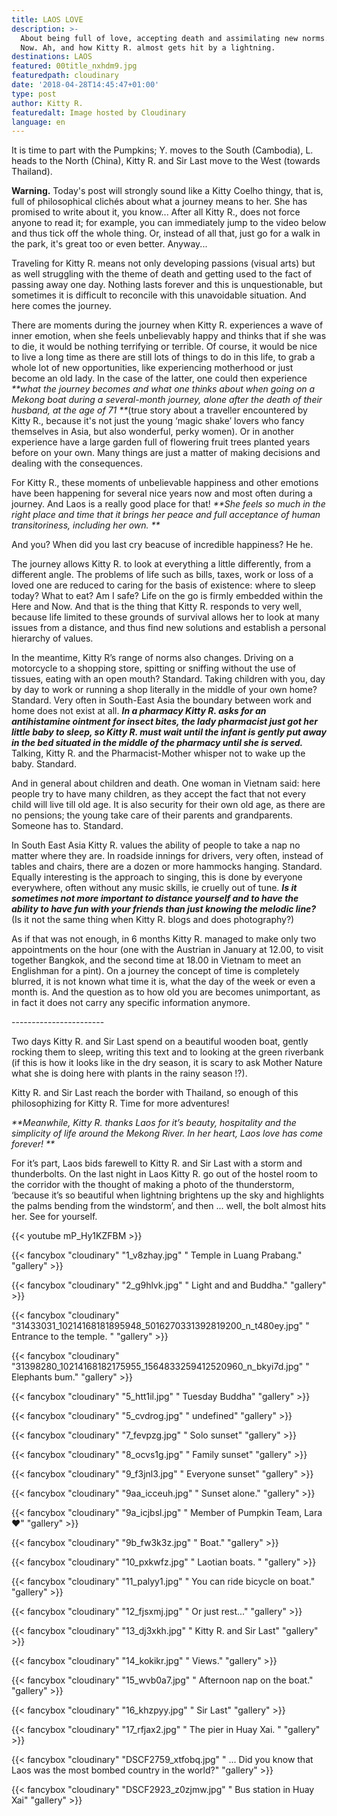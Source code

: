 ```yaml
---
title: LAOS LOVE
description: >-
  About being full of love, accepting death and assimilating new norms. Here and
  Now. Ah, and how Kitty R. almost gets hit by a lightning.
destinations: LAOS
featured: 00title_nxhdm9.jpg
featuredpath: cloudinary
date: '2018-04-28T14:45:47+01:00'
type: post
author: Kitty R.
featuredalt: Image hosted by Cloudinary
language: en
---
```

It is time to part with the Pumpkins; Y. moves to the South (Cambodia), L. heads to the North (China), Kitty R. and Sir Last move to the West (towards Thailand).

**Warning.** Today's post will strongly sound like a Kitty Coelho thingy, that is, full of philosophical clichés about what a journey means to her. She has promised to write about it, you know... After all Kitty R., does not force anyone to read it; for example, you can immediately jump to the video below and thus tick off the whole thing. Or, instead of all that, just go for a walk in the park, it's great too or even better. Anyway...

Traveling for Kitty R. means not only developing passions (visual arts) but as well struggling with the theme of death and getting used to the fact of passing away one day. Nothing lasts forever and this is unquestionable, but sometimes it is difficult to reconcile with this unavoidable situation. And here comes the journey.

There are moments during the journey when Kitty R. experiences a wave of inner emotion, when she feels unbelievably happy and thinks that if she was to die, it would be nothing terrifying or terrible. Of course, it would be nice to live a long time as there are still lots of things to do in this life, to grab a whole lot of new opportunities, like experiencing motherhood or just become an old lady. In the case of the latter, one could then experience _**what the journey becomes and what one thinks about when going on a Mekong boat during a several-month journey, alone after the death of their husband, at the age of 71 **_(true story about a traveller encountered by Kitty R., because it's not just the young ‘magic shake’ lovers who fancy themselves in Asia, but also wonderful, perky women). Or in another experience have a large garden full of flowering fruit trees planted years before on your own. Many things are just a matter of making decisions and dealing with the consequences.

For Kitty R., these moments of unbelievable happiness and other emotions have been happening for several nice years now and most often during a journey. And Laos is a really good place for that! _**She feels so much in the right place and time that it brings her peace and full acceptance of human transitoriness, including her own.
**_

And you? When did you last cry beacuse of incredible happiness? He he.

The journey allows Kitty R. to look at everything a little differently, from a different angle. The problems of life such as bills, taxes, work or loss of a loved one are reduced to caring for the basis of existence: where to sleep today? What to eat? Am I safe? Life on the go is firmly embedded within the Here and Now. And that is the thing that Kitty R. responds to very well, because life limited to these grounds of survival allows her to look at many issues from a distance, and thus find new solutions and establish a personal hierarchy of values.

In the meantime, Kitty R’s range of norms also changes. Driving on a motorcycle to a shopping store, spitting or sniffing without the use of tissues, eating with an open mouth? Standard. Taking children with you, day by day to work or running a shop literally in the middle of your own home? Standard. Very often in South-East Asia the boundary between work and home does not exist at all. _**In a pharmacy Kitty R. asks for an antihistamine ointment for insect bites, the lady pharmacist just got her little baby to sleep, so Kitty R. must wait until the infant is gently put away in the bed situated in the middle of the pharmacy until she is served.**_ Talking, Kitty R. and the Pharmacist-Mother whisper  not to wake up the baby. Standard. 

And in general about children and death. One woman in Vietnam said: here people try to have many children, as they accept the fact that not every child will live till old age. It is also security for their own old age, as there are no pensions; the young take care of their parents and grandparents. Someone has to. Standard.

In South East Asia Kitty R. values ​​the ability of people to take a nap no matter where they are. In roadside innings for drivers, very often, instead of tables and chairs, there are a dozen or more hammocks hanging. Standard. Equally interesting is the approach to singing, this is done by everyone everywhere, often without any music skills, ie cruelly out of tune. **_Is it sometimes not more important to distance yourself and to have the ability to have fun with your friends than just knowing the melodic line?_** (Is it not the same thing when Kitty R. blogs and does photography?)

As if that was not enough, in 6 months Kitty R. managed to make only two appointments on the hour (one with the Austrian in January at 12.00, to visit together Bangkok, and the second time at 18.00 in Vietnam to meet an Englishman for a pint). On a journey the concept of time is completely blurred, it is not known what time it is, what the day of the week or even a month is. And the question as to how old you are becomes unimportant, as in fact it does not carry any specific information anymore.

\-----------------------

Two days Kitty R. and Sir Last spend on a beautiful wooden boat, gently rocking them to sleep, writing this text and to looking at the green riverbank (if this is how it looks like in the dry season, it is scary to ask Mother Nature what she is doing here with plants in the rainy season !?).

Kitty R. and Sir Last reach the border with Thailand, so enough of this philosophizing for Kitty R. Time for more adventures!

_**Meanwhile, Kitty R. thanks Laos for it’s beauty, hospitality and the simplicity of life around the Mekong River. In her heart, Laos love has come forever!
**_

For it’s part, Laos bids farewell to Kitty R. and Sir Last with a storm and thunderbolts. On the last night in Laos Kitty R. go out of the hostel room to the corridor with the thought of making a photo of the thunderstorm, ‘because it’s so beautiful when lightning brightens up the sky and highlights the palms bending from the windstorm’, and then ... well, the bolt almost hits her. See for yourself.

{{< youtube mP_Hy1KZFBM >}}

{{< fancybox "cloudinary" "1_v8zhay.jpg" "    Temple in Luang Prabang." "gallery" >}}

{{< fancybox "cloudinary" "2_g9hlvk.jpg" "    Light and and Buddha." "gallery" >}}

{{< fancybox "cloudinary" "31433031_10214168181895948_5016270331392819200_n_t480ey.jpg" "    Entrance to the temple. " "gallery" >}}

{{< fancybox "cloudinary" "31398280_10214168182175955_1564833259412520960_n_bkyi7d.jpg" "    Elephants bum." "gallery" >}}

{{< fancybox "cloudinary" "5_htt1il.jpg" "    Tuesday Buddha" "gallery" >}}

{{< fancybox "cloudinary" "5_cvdrog.jpg" "    undefined" "gallery" >}}

{{< fancybox "cloudinary" "7_fevpzg.jpg" "    Solo sunset" "gallery" >}}

{{< fancybox "cloudinary" "8_ocvs1g.jpg" "    Family sunset" "gallery" >}}

{{< fancybox "cloudinary" "9_f3jnl3.jpg" "    Everyone sunset" "gallery" >}}

{{< fancybox "cloudinary" "9aa_icceuh.jpg" "    Sunset alone." "gallery" >}}

{{< fancybox "cloudinary" "9a_icjbsl.jpg" "    Member of Pumpkin Team, Lara ❤" "gallery" >}}

{{< fancybox "cloudinary" "9b_fw3k3z.jpg" "    Boat." "gallery" >}}

{{< fancybox "cloudinary" "10_pxkwfz.jpg" "  Laotian boats. " "gallery" >}}

{{< fancybox "cloudinary" "11_palyy1.jpg" "  You can ride bicycle on boat." "gallery" >}}

{{< fancybox "cloudinary" "12_fjsxmj.jpg" "  Or just rest..." "gallery" >}}

{{< fancybox "cloudinary" "13_dj3xkh.jpg" "  Kitty R. and Sir Last" "gallery" >}}

{{< fancybox "cloudinary" "14_kokikr.jpg" "  Views." "gallery" >}}

{{< fancybox "cloudinary" "15_wvb0a7.jpg" "  Afternoon nap on the boat." "gallery" >}}

{{< fancybox "cloudinary" "16_khzpyy.jpg" "   Sir Last" "gallery" >}}

{{< fancybox "cloudinary" "17_rfjax2.jpg" "  The pier in Huay Xai. " "gallery" >}}

{{< fancybox "cloudinary" "DSCF2759_xtfobq.jpg" "   ... Did you know that Laos was the most bombed country in the world?" "gallery" >}}

{{< fancybox "cloudinary" "DSCF2923_z0zjmw.jpg" "  Bus station in Huay Xai" "gallery" >}}

